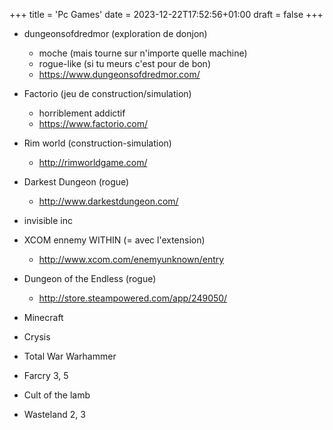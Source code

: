 +++
title = 'Pc Games'
date = 2023-12-22T17:52:56+01:00
draft = false
+++

* dungeonsofdredmor (exploration de donjon)
    * moche (mais tourne sur n'importe quelle machine)
    * rogue-like (si tu meurs c'est pour de bon)
    * https://www.dungeonsofdredmor.com/

* Factorio (jeu de construction/simulation)
    * horriblement addictif
    * https://www.factorio.com/

* Rim world (construction-simulation)
    * http://rimworldgame.com/

* Darkest Dungeon (rogue)
    * http://www.darkestdungeon.com/

+ invisible inc

* XCOM ennemy WITHIN (= avec l'extension)
    * http://www.xcom.com/enemyunknown/entry

* Dungeon of the Endless (rogue)
    * http://store.steampowered.com/app/249050/

* Minecraft

* Crysis

* Total War Warhammer

* Farcry 3, 5

* Cult of the lamb

* Wasteland 2, 3





